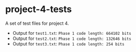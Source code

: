 # project-4-tests
A set of test files for project 4.

* Output for `test1.txt`: `Phase 1 code length: 664102 bits`
* Output for `test2.txt`: `Phase 1 code length: 132646 bits`
* Output for `test3.txt`: `Phase 1 code length: 254 bits`
